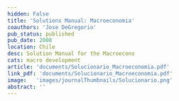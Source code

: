 ```yaml
---
hidden: False
title: 'Solutions Manual: Macroeconomia'
coauthors: 'Jose DeGregorio'
pub_status: published
pub_date: 2008
location: Chile
desc: Solution Manual for the Macroecono
cats: macro development
article: 'documents/Solucionario_Macroeconomia.pdf'
link_pdf: 'documents/Solucionario_Macroeconomia.pdf'
image:   'images/journalThumbnails/Solucionario.png'
abstract: ''
---
```

